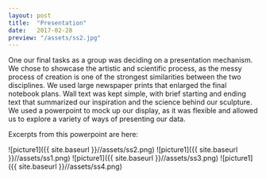 ```yaml
---
layout: post
title:  "Presentation"
date:   2017-02-28
preview: "/assets/ss2.jpg"
---
```


One our final tasks as a group was deciding on a presentation mechanism. We chose
to showcase the artistic and scientific process, as the messy process of creation is one of the strongest
similarities between the two disciplines. We used large newspaper prints that
enlarged the final notebook plans. Wall text was kept simple, with brief starting
and ending text that summarized our inspiration and the science behind our sculpture.
We used a powerpoint to mock up our display, as it was flexible and allowed us to
explore a variety of ways of presenting our data.

Excerpts from this powerpoint are here:

![picture1]({{ site.baseurl }}//assets/ss2.png)
![picture1]({{ site.baseurl }}//assets/ss1.png)
![picture1]({{ site.baseurl }}//assets/ss3.png)
![picture1]({{ site.baseurl }}//assets/ss4.png)
